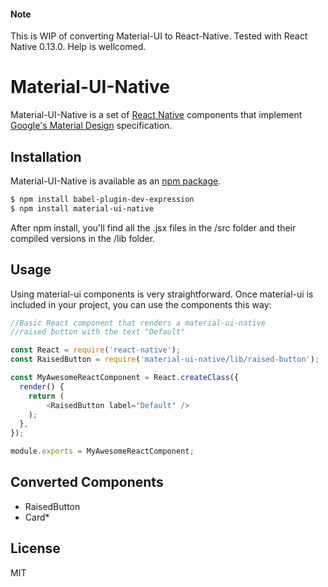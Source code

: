 #### Note
This is WIP of converting Material-UI to React-Native.
Tested with React Native 0.13.0.
Help is wellcomed.

# Material-UI-Native

Material-UI-Native is a set of [React Native](http://facebook.github.io/react/) components that implement [Google's Material Design](https://www.google.com/design/spec/material-design/introduction.html) specification.

## Installation

Material-UI-Native is available as an [npm package](https://www.npmjs.org/package/material-ui-native).
```sh
$ npm install babel-plugin-dev-expression
$ npm install material-ui-native
```
After npm install, you'll find all the .jsx files in the /src folder and their compiled versions in the /lib folder.

## Usage

Using material-ui components is very straightforward. Once material-ui is included in your project, you can use the components this way:

```js
//Basic React component that renders a material-ui-native
//raised button with the text "Default"

const React = require('react-native');
const RaisedButton = require('material-ui-native/lib/raised-button');

const MyAwesomeReactComponent = React.createClass({
  render() {
    return (
        <RaisedButton label="Default" />
    );
  },
});

module.exports = MyAwesomeReactComponent;

```

## Converted Components
- RaisedButton
- Card*

## License
MIT
